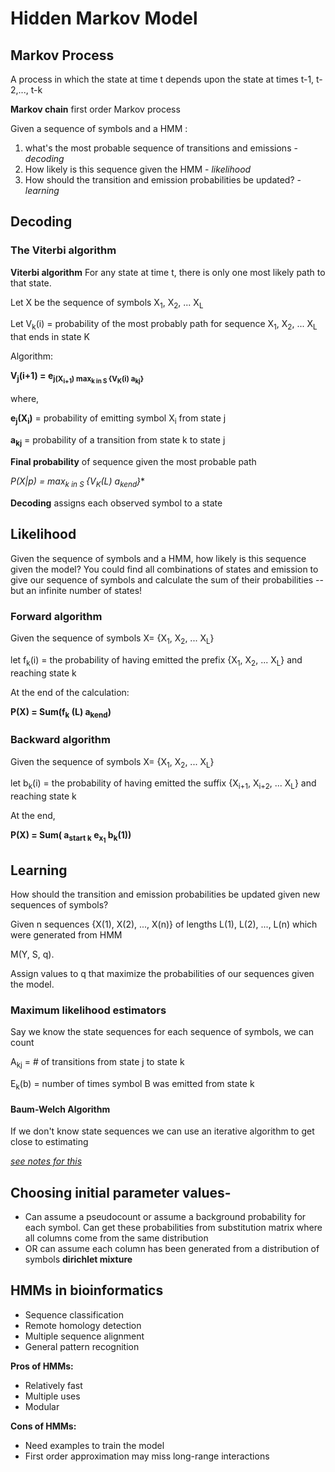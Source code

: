 # Hidden Markov Model


## Markov Process  

A process in which the state at time t depends upon the state at times t-1, t-2,..., t-k

**Markov chain** first order Markov process

Given a sequence of symbols and a HMM :
1. what's the most probable sequence of transitions and emissions - *decoding*
2. How likely is this sequence given the HMM - *likelihood*
3. How should the transition and emission probabilities be updated? - *learning*

## Decoding

### The Viterbi algorithm

**Viterbi algorithm** For any state at time t, there is only one most likely path to that state.

Let X be the sequence of symbols X<sub>1</sub>, X<sub>2</sub>, ... X<sub>L</sub>

Let V<sub>k</sub>(i) = probability of the most probably path for sequence X<sub>1</sub>, X<sub>2</sub>, ... X<sub>L</sub>  that ends in state K

Algorithm:

**V<sub>j</sub>(i+1) = e<sub>j(X<sub>i+1</sub>)  max<sub>k in S </sub> {V<sub>K</sub>(i) a<sub>kj</sub>}**

where,

**e<sub>j</sub>(X<sub>i</sub>)** = probability of emitting symbol X<sub>i</sub> from state j

**a<sub>kj</sub>** = probability of a transition from state k to state j

**Final probability** of sequence given the most probable path

**P(X|p*) = max<sub>k in S </sub> {V<sub>K</sub>(L) a<sub>kend</sub>}**


**Decoding** assigns each observed symbol to a state

## Likelihood

Given the sequence of symbols and a HMM, how likely is this sequence given the model? You could find all combinations of states and emission to give our sequence of symbols and calculate the sum of their probabilities -- but an infinite number of states!

### Forward algorithm

Given the sequence of symbols X= {X<sub>1</sub>, X<sub>2</sub>, ... X<sub>L</sub>}

let f<sub>k</sub>(i) = the probability of having emitted the prefix {X<sub>1</sub>, X<sub>2</sub>, ... X<sub>L</sub>}  and reaching state k


At the end of the calculation:

**P(X) = Sum(f<sub>k</sub> (L) a<sub>kend</sub>)**

### Backward algorithm

Given the sequence of symbols X= {X<sub>1</sub>, X<sub>2</sub>, ... X<sub>L</sub>}

let b<sub>k</sub>(i) = the probability of having emitted the suffix {X<sub>i+1</sub>, X<sub>i+2</sub>, ... X<sub>L</sub>}  and reaching state k


At the end,

**P(X) = Sum( a<sub>start k</sub> e<sub>x<sub>1</sub></sub> b<sub>k</sub>(1))**

## Learning

How should the transition and emission probabilities be updated given new sequences of symbols?

Given n sequences {X(1), X(2), ..., X(n)} of lengths L(1), L(2), ..., L(n) which were generated from HMM  

M(Y, S, q).

Assign values to q that maximize the probabilities of our sequences given the model.


### Maximum likelihood estimators

Say we know the state sequences for each sequence of symbols, we can count

A<sub>kj</sub> = # of transitions from state j to state k

E<sub>k</sub>(b) = number of times symbol B was emitted from state k


#### Baum-Welch Algorithm


If we don't know state sequences we can use an iterative algorithm to get close to estimating

[*see notes for this*](https://github.com/christacaggiano/algorithms/blob/master/slides/L6-02-07/BMI203%20-%20HMMs%20-%202018.pdf)


## Choosing initial parameter values-

* Can assume a pseudocount or assume a background probability for each symbol. Can get these probabilities from substitution matrix where all columns come from the same distribution
* OR can assume each column has been generated from a distribution of symbols **dirichlet mixture**

## HMMs in bioinformatics

* Sequence classification
* Remote homology detection
*  Multiple sequence alignment
* General pattern recognition


**Pros of HMMs:**
* Relatively fast
* Multiple uses
* Modular


**Cons of HMMs:** 
* Need examples to train the model
* First order approximation may miss long-range interactions
